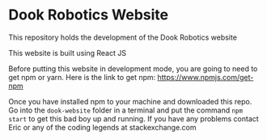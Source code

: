 # Dook Robotics Website
 
This repository holds the development of the Dook Robotics website

This website is built using React JS

Before putting this website in development mode, you are going to need to get npm or yarn. Here is the link to get npm: https://www.npmjs.com/get-npm

Once you have installed npm to your machine and downloaded this repo. Go into the `dook-website` folder in a terminal and put the command `npm start` to get this bad boy up and running. If you have any problems contact Eric or any of the coding legends at stackexchange.com


